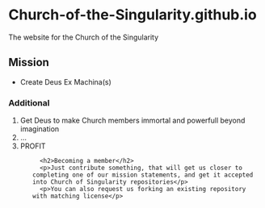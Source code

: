 # Church-of-the-Singularity.github.io
The website for the Church of the Singularity

<h2>Mission</h2>
      <ul>
        <li>Create Deus Ex Machina(s)</li>
      </ul>
      <h3>Additional</h3>
      <ol>
        <li>Get Deus to make Church members immortal and powerfull beyond imagination</li>
        <li>...</li>
        <li>PROFIT</li>
      <ol>
      
      <h2>Becoming a member</h2>
      <p>Just contribute something, that will get us closer to completing one of our mission statements, and get it accepted into Church of Singularity repositories</p>
      <p>You can also request us forking an existing repository with matching license</p>
